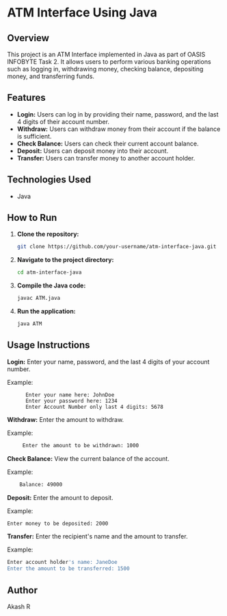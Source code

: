 # ATM Interface Using Java

## Overview
This project is an ATM Interface implemented in Java as part of OASIS INFOBYTE Task 2. It allows users to perform various banking operations such as logging in, withdrawing money, checking balance, depositing money, and transferring funds.

## Features
- **Login:** Users can log in by providing their name, password, and the last 4 digits of their account number.
- **Withdraw:** Users can withdraw money from their account if the balance is sufficient.
- **Check Balance:** Users can check their current account balance.
- **Deposit:** Users can deposit money into their account.
- **Transfer:** Users can transfer money to another account holder.

## Technologies Used
- Java

## How to Run
1. **Clone the repository:**
   ```bash
   git clone https://github.com/your-username/atm-interface-java.git

2. **Navigate to the project directory:**
   ```bash
   cd atm-interface-java

3. **Compile the Java code:**
   ```bash
   javac ATM.java

4. **Run the application:**
   ```bash
   java ATM
   

## Usage Instructions

**Login:**
Enter your name, password, and the last 4 digits of your account number.

Example:
```plaintext
      Enter your name here: JohnDoe
      Enter your password here: 1234
      Enter Account Number only last 4 digits: 5678
```
**Withdraw:**
Enter the amount to withdraw.

Example:
   ```bash
        Enter the amount to be withdrawn: 1000
```
**Check Balance:**
View the current balance of the account.

Example:
  ```bash
      Balance: 49000
```
**Deposit:**
Enter the amount to deposit.

Example:
   ```bash
Enter money to be deposited: 2000
```
**Transfer:**
Enter the recipient's name and the amount to transfer.

Example:
   ```bash
Enter account holder's name: JaneDoe
Enter the amount to be transferred: 1500
```
## Author
Akash R
